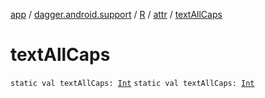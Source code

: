 [app](../../../index.md) / [dagger.android.support](../../index.md) / [R](../index.md) / [attr](index.md) / [textAllCaps](./text-all-caps.md)

# textAllCaps

`static val textAllCaps: `[`Int`](https://kotlinlang.org/api/latest/jvm/stdlib/kotlin/-int/index.html)
`static val textAllCaps: `[`Int`](https://kotlinlang.org/api/latest/jvm/stdlib/kotlin/-int/index.html)